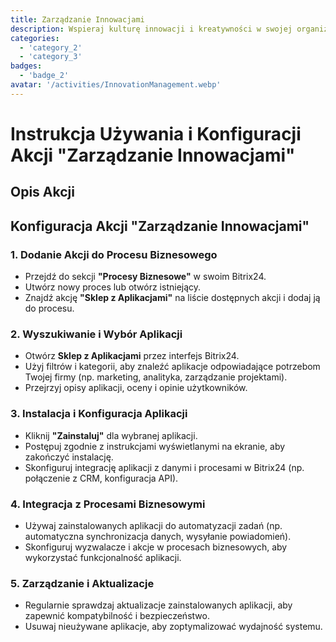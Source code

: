 ```yaml
---
title: Zarządzanie Innowacjami
description: Wspieraj kulturę innowacji i kreatywności w swojej organizacji.
categories: 
  - 'category_2'
  - 'category_3'
badges:
  - 'badge_2'
avatar: '/activities/InnovationManagement.webp'
---
```

# Instrukcja Używania i Konfiguracji Akcji "Zarządzanie Innowacjami"

## Opis Akcji

## **Konfiguracja Akcji "Zarządzanie Innowacjami"**

### 1. Dodanie Akcji do Procesu Biznesowego
- Przejdź do sekcji **"Procesy Biznesowe"** w swoim Bitrix24.
- Utwórz nowy proces lub otwórz istniejący.
- Znajdź akcję **"Sklep z Aplikacjami"** na liście dostępnych akcji i dodaj ją do procesu.

### 2. Wyszukiwanie i Wybór Aplikacji
- Otwórz **Sklep z Aplikacjami** przez interfejs Bitrix24.
- Użyj filtrów i kategorii, aby znaleźć aplikacje odpowiadające potrzebom Twojej firmy (np. marketing, analityka, zarządzanie projektami).
- Przejrzyj opisy aplikacji, oceny i opinie użytkowników.

### 3. Instalacja i Konfiguracja Aplikacji
- Kliknij **"Zainstaluj"** dla wybranej aplikacji.
- Postępuj zgodnie z instrukcjami wyświetlanymi na ekranie, aby zakończyć instalację.
- Skonfiguruj integrację aplikacji z danymi i procesami w Bitrix24 (np. połączenie z CRM, konfiguracja API).

### 4. Integracja z Procesami Biznesowymi
- Używaj zainstalowanych aplikacji do automatyzacji zadań (np. automatyczna synchronizacja danych, wysyłanie powiadomień).
- Skonfiguruj wyzwalacze i akcje w procesach biznesowych, aby wykorzystać funkcjonalność aplikacji.

### 5. Zarządzanie i Aktualizacje
- Regularnie sprawdzaj aktualizacje zainstalowanych aplikacji, aby zapewnić kompatybilność i bezpieczeństwo.
- Usuwaj nieużywane aplikacje, aby zoptymalizować wydajność systemu.